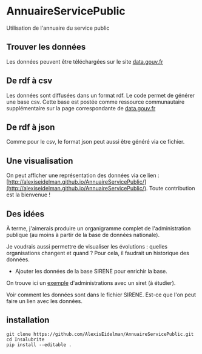 # AnnuaireServicePublic
Utilisation de l'annuaire du service public 

## Trouver les données
Les données peuvent être téléchargées sur le site [data.gouv.fr](https://www.data.gouv.fr/fr/datasets/service-public-fr-annuaire-de-ladministration-base-de-donnees-nationales/)

## De rdf à csv
Les données sont diffusées dans un format rdf. Le code permet de générer une base csv. Cette base est postée comme ressource communautaire supplémentaire sur la page correspondante de [data.gouv.fr](https://www.data.gouv.fr/fr/datasets/service-public-fr-annuaire-de-ladministration-base-de-donnees-nationales/)

## De rdf à json
Comme pour le csv, le format json peut aussi être généré via ce fichier.

## Une visualisation
On peut afficher une représentation des données via ce lien : [http://alexiseidelman.github.io/AnnuaireServicePublic/](http://alexiseidelman.github.io/AnnuaireServicePublic/). 
Toute contribution est la bienvenue !

## Des idées
À terme, j'aimerais produire un organigramme complet de l'administration publique (au moins à partir de la base de données nationale). 

Je voudrais aussi permettre de visualiser les évolutions : quelles organisations changent et quand ? 
Pour cela, il faudrait un historique des données.

* Ajouter les données de la base SIRENE pour enrichir la base.

On trouve ici un [exemple](http://data.enseignementsup-recherche.gouv.fr/pages/explorer/?sort=modified&refine.publisher=Minist%C3%A8re%20de%20l%27%C3%89ducation%20nationale,%20de%20l%27Enseignement%20sup%C3%A9rieur%20et%20de%20la%20Recherche&q=siret) d'administrations avec un siret (à étudier).

Voir comment les données sont dans le fichier SIRENE. Est-ce que l'on peut faire un lien avec les données.


## installation

```
git clone https://github.com/AlexisEidelman/AnnuaireServicePublic.git
cd Insalubrite
pip install --editable .
```
